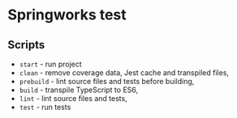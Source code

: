 # Springworks test

## Scripts
- `start` - run project
- `clean` - remove coverage data, Jest cache and transpiled files,
- `prebuild` - lint source files and tests before building,
- `build` - transpile TypeScript to ES6,
- `lint` - lint source files and tests,
- `test` - run tests

